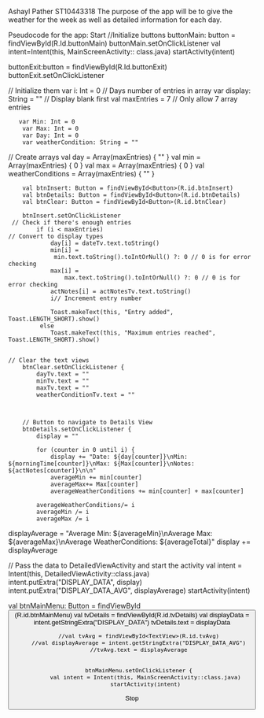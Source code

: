 Ashayl Pather
ST10443318
The purpose of the app will be to give the weather for the week as well as detailed information for each day.

Pseudocode for the app:
Start
     //Initialize buttons
    buttonMain: button = findViewById(R.Id.buttonMain)
    buttonMain.setOnClickListener
    val intent=Intent(this, MainScreenActivity:: class.java)
    startActivity(intent)

   buttonExit:button = findViewById(R.Id.buttonExit)
   buttonExit.setOnClickListener

// Initialize them
        var i: Int = 0 // Days number of entries in array
        var display: String = "" // Display blank first
        val maxEntries = 7 // Only allow 7 array entries

       var Min: Int = 0
        var Max: Int = 0
        var Day: Int = 0
        var weatherCondition: String = ""

// Create arrays
        val day = Array(maxEntries) { "" }
        val min = Array(maxEntries) { 0 }
        val max = Array(maxEntries) { 0 }
        val weatherConditions = Array(maxEntries) { "" }

        val btnInsert: Button = findViewById<Button>(R.id.btnInsert)
        val btnDetails: Button = findViewById<Button>(R.id.btnDetails)
        val btnClear: Button = findViewById<Button>(R.id.btnClear)
  
        btnInsert.setOnClickListener 
     // Check if there's enough entries
            if (i < maxEntries) 
    // Convert to display types
                day[i] = dateTv.text.toString()
                min[i] =
                 min.text.toString().toIntOrNull() ?: 0 // 0 is for error checking
                max[i] =
                    max.text.toString().toIntOrNull() ?: 0 // 0 is for error checking
                actNotes[i] = actNotesTv.text.toString()
                i// Increment entry number

                Toast.makeText(this, "Entry added", Toast.LENGTH_SHORT).show()
             else 
                Toast.makeText(this, "Maximum entries reached",     Toast.LENGTH_SHORT).show()
            

    // Clear the text views
        btnClear.setOnClickListener {
            dayTv.text = ""
            minTv.text = ""
            maxTv.text = ""
            weatherConditionTv.text = ""
        


        // Button to navigate to Details View
        btnDetails.setOnClickListener {
            display = ""

            for (counter in 0 until i) {
                display += "Date: ${day[counter]}\nMin: ${morningTime[counter]}\nMax: ${Max[counter]}\nNotes: ${actNotes[counter]}\n\n"
                averageMin += min[counter]
                averageMax+= Max[counter]
                averageWeatherConditions += min[counter] + max[counter]
            
            averageWeatherConditions/= i
            averageMin /= i
            averageMax /= i

displayAverage =  "Average Min: ${averageMin}\nAverage Max: ${averageMax}\nAverage WeatherConditions: ${averageTotal}"
            display += displayAverage

  // Pass the data to DetailedViewActivity and start the activity
            val intent = Intent(this, DetailedViewActivity::class.java)
            intent.putExtra("DISPLAY_DATA", display)
            intent.putExtra("DISPLAY_DATA_AVG", displayAverage)
            startActivity(intent)
        
    




val btnMainMenu: Button = findViewById<Button>(R.id.btnMainMenu)
        val tvDetails = findViewById<TextView>(R.id.tvDetails)
        val displayData = intent.getStringExtra("DISPLAY_DATA")
        tvDetails.text = displayData

        //val tvAvg = findViewById<TextView>(R.id.tvAvg)
        //val displayAverage = intent.getStringExtra("DISPLAY_DATA_AVG")
        //tvAvg.text = displayAverage


        btnMainMenu.setOnClickListener {
            val intent = Intent(this, MainScreenActivity::class.java)
            startActivity(intent)
Stop
